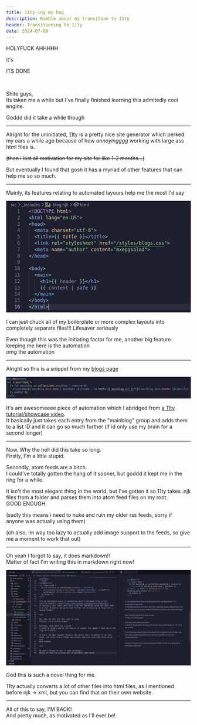 ```yaml
---
title: 11ty-ing my hog
description: Ramble about my transition to 11ty
header: Transitioning to 11ty
date: 2024-07-09
---
```

HOLYFUCK AHHHHH

it's  

ITS DONE

<br>

Shite guys,  
Its taken me a while but I've finally finished learning this admitedly cool engine.

Goddd did it take a while though

<hr>

Alright for the uninitiated, [11ty](https://11ty.dev) is a pretty nice site generator which perked my ears a while ago because of how *annoyingggg* working with large ass html files is.

~~(then i lost all motivation for my site for like 1-2 months...)~~

But eventually I found that gosh it has a myriad of other features that can help me so so much.

<hr>

Mainly, its features relating to automated layours help me the most I'd say

<img src="img1.png" alt="screenshot of html code outlining basic boilerplate functions, with some of their contents replaced with double curly braced ( {} ) variables">

I can just chuck all of my boilerplate or more complex layouts into completely separate files!!! Lifesaver seriously

Even though this was the initiating factor for me, another big feature keeping me here is the automation  
omg the automation

<hr>

Alright so this is a snippet from my [blogs page](https://mxeggsalad.nekoweb.org/blogs) 

<img src="img2.png" alt="im so sorry, id add this to the alt text but 11ty keeps FUCKING interpreting it. and idk how to fix that sorry blind people. uhh, its just this cool little script function and does as described bellow">

It's am awesomeeee piece of automation which I abridged from [a 11ty tutorial/showcase video](https://www.youtube.com/watch?v=kzf9A9tkkl4).  
It basically just takes each entry from the "mainblog" group and adds them to a list :D and it can go so much further (if id only use my brain for a second longer)

<hr>

Now. Why the hell did this take so long.  
Firstly, I'm a little stupid.

Secondly, atom feeds are a bitch.  
I could've totally gotten the hang of it sooner, but goddd it kept me in the ring for a while.

It isn't the most elegant thing in the world, but I've gotten it so 11ty takes .njk files from a folder and parses them into atom feed files on my root.   
GOOD ENOUGH.

(sadly this means i need to nuke and ruin my older rss feeds, sorry if anyone was actually using them)

(oh also, im way too lazy to actually add image support to the feeds, so give me a moment to work that out)

<hr>

Oh yeah I forgot to say, it does markdown!!  
Matter of fact I'm writing this in markdown right now!

<img src="./img3.png" alt="Screenshot of code editer, showing me writing this document that you are currently reading, in markdown">

God this is such a novel thing for me.

11ty actually converts a lot of other files into html files, as I mentioned before njk -> xml, but you can find that on their own website.

<hr>

All of this to say, I'M BACK!  
And pretty much, as motivated as I'll ever be!
